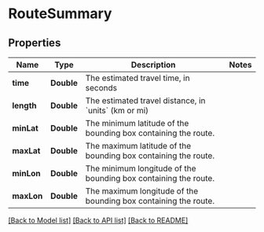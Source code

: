 # RouteSummary

## Properties
Name | Type | Description | Notes
------------ | ------------- | ------------- | -------------
**time** | **Double** | The estimated travel time, in seconds | 
**length** | **Double** | The estimated travel distance, in &#x60;units&#x60; (km or mi) | 
**minLat** | **Double** | The minimum latitude of the bounding box containing the route. | 
**maxLat** | **Double** | The maximum latitude of the bounding box containing the route. | 
**minLon** | **Double** | The minimum longitude of the bounding box containing the route. | 
**maxLon** | **Double** | The maximum longitude of the bounding box containing the route. | 

[[Back to Model list]](../README.md#documentation-for-models) [[Back to API list]](../README.md#documentation-for-api-endpoints) [[Back to README]](../README.md)


